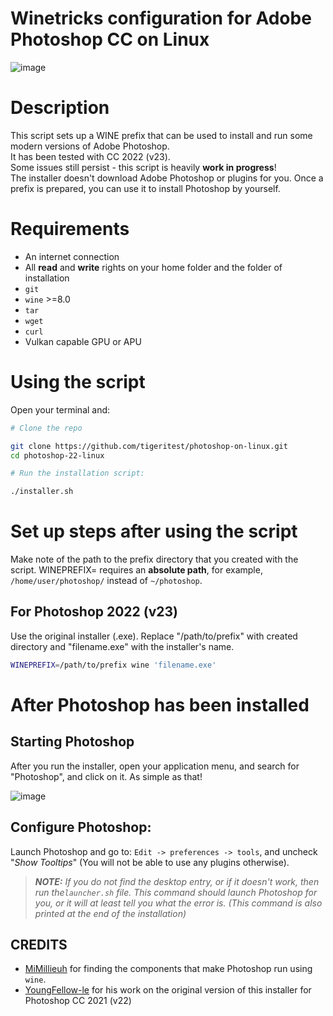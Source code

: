 # Winetricks configuration for Adobe Photoshop CC on Linux

![image](https://github.com/tigeritest/photoshop-22-linux/blob/main/images/screenshot.png)

# Description
This script sets up a WINE prefix that can be used to install and run some modern versions of Adobe Photoshop.  
It has been tested with CC 2022 (v23).  
Some issues still persist - this script is heavily **work in progress**!  
The installer doesn't download Adobe Photoshop or plugins for you. Once a prefix is prepared, you can use it to install Photoshop by yourself.

# Requirements
- An internet connection
- All **read** and **write** rights on your home folder and the folder of installation
- `git`
- `wine` >=8.0
- `tar`
- `wget`
- `curl`
- Vulkan capable GPU or APU

# Using the script

Open your terminal and:

```bash
# Clone the repo

git clone https://github.com/tigeritest/photoshop-on-linux.git
cd photoshop-22-linux

# Run the installation script:

./installer.sh

```
# Set up steps after using the script
Make note of the path to the prefix directory that you created with the script. WINEPREFIX= requires an **absolute path**, for example, `/home/user/photoshop/` instead of `~/photoshop`.
## For Photoshop 2022 (v23)
Use the original installer (.exe). Replace "/path/to/prefix" with created directory and "filename.exe" with the installer's name.
```bash
WINEPREFIX=/path/to/prefix wine 'filename.exe'
```
# After Photoshop has been installed
## Starting Photoshop

After you run the installer, open your application menu, and search for "Photoshop", and click on it. As simple as that!

![image](https://github.com/tigeritest/photoshop-22-linux/blob/main/images/menu.png)


## Configure Photoshop:

Launch Photoshop and go to: `Edit -> preferences -> tools`, and uncheck "_Show Tooltips_" (You will not be able to use any plugins otherwise).


>_**NOTE:** If you do not find the desktop entry, or if it doesn't work, then run the`launcher.sh` file. This command should launch Photoshop for you, or it will at least tell you what the error is. (This command is also printed at the end of the installation)_

## CREDITS

+ [MiMillieuh](https://github.com/MiMillieuh) for finding the components that make Photoshop run using `wine`.
+ [YoungFellow-le](https://github.com/YoungFellow-le) for his work on the original version of this installer for Photoshop CC 2021 (v22)